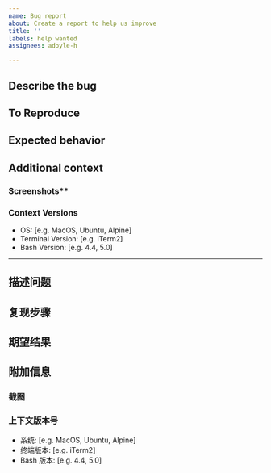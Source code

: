 ```yaml
---
name: Bug report
about: Create a report to help us improve
title: ''
labels: help wanted
assignees: adoyle-h

---
```


<!-- You can describe it in English or Chinese -->

## Describe the bug
<!-- A clear and concise description of what the bug is. -->

## To Reproduce
<!-- Steps to reproduce the behavior: -->
<!-- 1. Go to '...'                   -->
<!-- 2. Click on '....'               -->
<!-- 3. Scroll down to '....'         -->
<!-- 4. See error                     -->

## Expected behavior
<!-- A clear and concise description of what you expected to happen. -->

## Additional context
<!-- Add any other context about the problem here. -->

### Screenshots**
<!-- If applicable, add screenshots to help explain your problem. -->

### Context Versions
- OS: [e.g. MacOS, Ubuntu, Alpine]
- Terminal Version: [e.g. iTerm2]
- Bash Version: [e.g. 4.4, 5.0]

-----

<!-- 你可以用英文或者中文来描述。请尽量用英文，因为你的想法或许能帮助到国外的朋友 -->

## 描述问题

## 复现步骤

## 期望结果

## 附加信息

### 截图
<!-- 如果能提供的话，或许有助于解决你的问题。 -->

### 上下文版本号
- 系统: [e.g. MacOS, Ubuntu, Alpine]
- 终端版本: [e.g. iTerm2]
- Bash 版本: [e.g. 4.4, 5.0]
